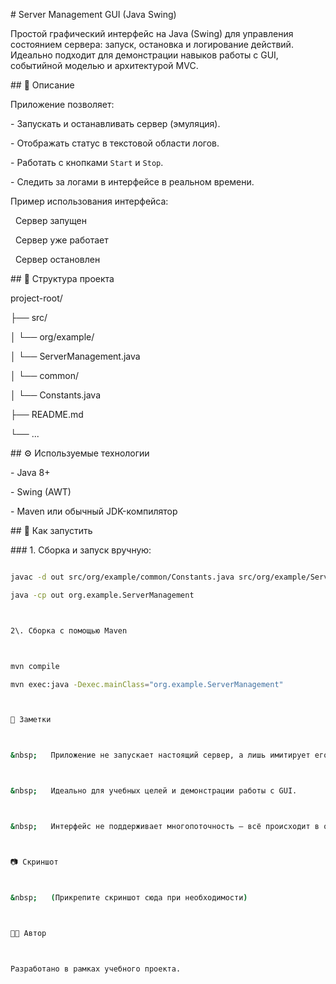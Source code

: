 \# Server Management GUI (Java Swing)



Простой графический интерфейс на Java (Swing) для управления состоянием сервера: запуск, остановка и логирование действий. Идеально подходит для демонстрации навыков работы с GUI, событийной моделью и архитектурой MVC.



\## 🧩 Описание



Приложение позволяет:



\- Запускать и останавливать сервер (эмуляция).

\- Отображать статус в текстовой области логов.

\- Работать с кнопками `Start` и `Stop`.

\- Следить за логами в интерфейсе в реальном времени.



Пример использования интерфейса:



&nbsp;   Сервер запущен



&nbsp;   Сервер уже работает



&nbsp;   Сервер остановлен





\## 📂 Структура проекта



project-root/

├── src/

│ └── org/example/

│ └── ServerManagement.java

│ └── common/

│ └── Constants.java

├── README.md

└── ...





\## ⚙️ Используемые технологии



\- Java 8+

\- Swing (AWT)

\- Maven или обычный JDK-компилятор



\## 🚀 Как запустить



\### 1. Сборка и запуск вручную:



```bash

javac -d out src/org/example/common/Constants.java src/org/example/ServerManagement.java

java -cp out org.example.ServerManagement



2\. Сборка с помощью Maven



mvn compile

mvn exec:java -Dexec.mainClass="org.example.ServerManagement"



📌 Заметки



&nbsp;   Приложение не запускает настоящий сервер, а лишь имитирует его поведение.



&nbsp;   Идеально для учебных целей и демонстрации работы с GUI.



&nbsp;   Интерфейс не поддерживает многопоточность — всё происходит в основном потоке Swing.



📷 Скриншот



&nbsp;   (Прикрепите скриншот сюда при необходимости)



🧑‍💻 Автор



Разработано в рамках учебного проекта.

